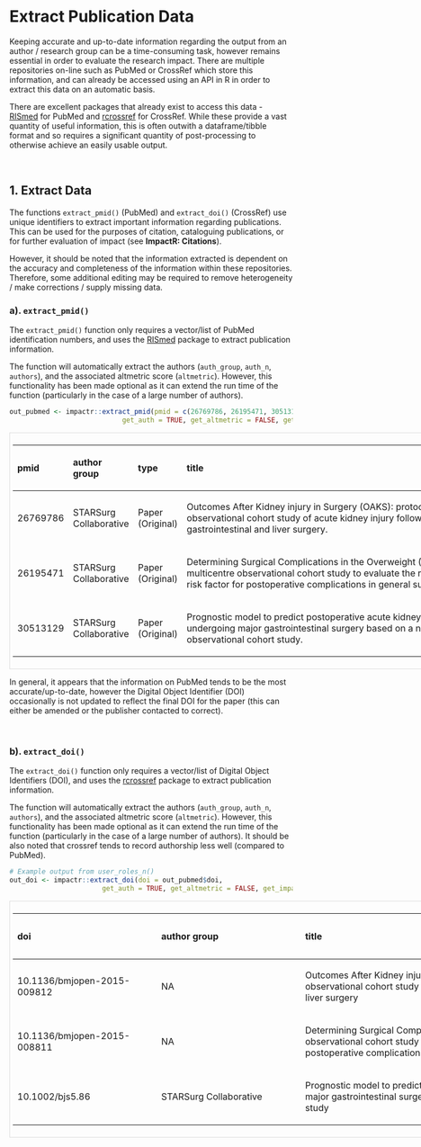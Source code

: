 # **Extract Publication Data**

Keeping accurate and up-to-date information regarding the output from an
author / research group can be a time-consuming task, however remains
essential in order to evaluate the research impact. There are multiple
repositories on-line such as PubMed or CrossRef which store this
information, and can already be accessed using an API in R in order to
extract this data on an automatic basis.

There are excellent packages that already exist to access this data -
[RISmed](https://cran.r-project.org/web/packages/RISmed/RISmed.pdf) for
PubMed and [rcrossref](https://github.com/ropensci/rcrossref) for
CrossRef. While these provide a vast quantity of useful information,
this is often outwith a dataframe/tibble format and so requires a
significant quantity of post-processing to otherwise achieve an easily
usable output.

 

## **1. Extract Data**

The functions `extract_pmid()` (PubMed) and `extract_doi()` (CrossRef)
use unique identifiers to extract important information regarding
publications. This can be used for the purposes of citation, cataloguing
publications, or for further evaluation of impact (see **ImpactR:
Citations**).

However, it should be noted that the information extracted is dependent
on the accuracy and completeness of the information within these
repositories. Therefore, some additional editing may be required to
remove heterogeneity / make corrections / supply missing data.

### **a). `extract_pmid()`**

The `extract_pmid()` function only requires a vector/list of PubMed
identification numbers, and uses the
[RISmed](https://cran.r-project.org/web/packages/RISmed/RISmed.pdf)
package to extract publication information.

The function will automatically extract the authors (`auth_group`,
`auth_n`, `authors`), and the associated altmetric score (`altmetric`).
However, this functionality has been made optional as it can extend the
run time of the function (particularly in the case of a large number of
authors).

``` r
out_pubmed <- impactr::extract_pmid(pmid = c(26769786, 26195471, 30513129),
                            get_auth = TRUE, get_altmetric = FALSE, get_impact = FALSE)
```

<div style="border: 1px solid #ddd; padding: 5px; overflow-x: scroll; width:1000px; ">

<table class="table table-striped" style="width: auto !important; margin-left: auto; margin-right: auto;">

<thead>

<tr>

<th style="text-align:left;">

pmid

</th>

<th style="text-align:left;">

author group

</th>

<th style="text-align:left;">

type

</th>

<th style="text-align:left;">

title

</th>

<th style="text-align:right;">

year

</th>

<th style="text-align:left;">

journal full

</th>

<th style="text-align:left;">

journal abbr

</th>

<th style="text-align:left;">

volume

</th>

<th style="text-align:left;">

issue

</th>

<th style="text-align:left;">

pages

</th>

<th style="text-align:left;">

doi

</th>

<th style="text-align:right;">

cite pm

</th>

<th style="text-align:left;">

nlmid

</th>

<th style="text-align:left;">

journal issn

</th>

<th style="text-align:right;">

auth n

</th>

<th style="text-align:left;">

author

</th>

</tr>

</thead>

<tbody>

<tr>

<td style="text-align:left;">

26769786

</td>

<td style="text-align:left;">

STARSurg Collaborative

</td>

<td style="text-align:left;">

Paper (Original)

</td>

<td style="text-align:left;min-width: 6in; ">

Outcomes After Kidney injury in Surgery (OAKS): protocol for a
multicentre, observational cohort study of acute kidney injury following
major gastrointestinal and liver surgery.

</td>

<td style="text-align:right;">

2016

</td>

<td style="text-align:left;">

BMJ open

</td>

<td style="text-align:left;">

BMJ Open

</td>

<td style="text-align:left;">

6

</td>

<td style="text-align:left;">

1

</td>

<td style="text-align:left;">

e009812

</td>

<td style="text-align:left;">

10.1136/bmjopen-2015-009812

</td>

<td style="text-align:right;">

8

</td>

<td style="text-align:left;">

101552874

</td>

<td style="text-align:left;">

2044-6055

</td>

<td style="text-align:right;">

40

</td>

<td style="text-align:left;min-width: 6in; ">

Bath M, Glasbey J, Claireaux H, Drake T, Gundogan …

</td>

</tr>

<tr>

<td style="text-align:left;">

26195471

</td>

<td style="text-align:left;">

STARSurg Collaborative

</td>

<td style="text-align:left;">

Paper (Original)

</td>

<td style="text-align:left;min-width: 6in; ">

Determining Surgical Complications in the Overweight (DISCOVER): a
multicentre observational cohort study to evaluate the role of obesity
as a risk factor for postoperative complications in general surgery.

</td>

<td style="text-align:right;">

2015

</td>

<td style="text-align:left;">

BMJ open

</td>

<td style="text-align:left;">

BMJ Open

</td>

<td style="text-align:left;">

5

</td>

<td style="text-align:left;">

7

</td>

<td style="text-align:left;">

e008811

</td>

<td style="text-align:left;">

10.1136/bmjopen-2015-008811

</td>

<td style="text-align:right;">

8

</td>

<td style="text-align:left;">

101552874

</td>

<td style="text-align:left;">

2044-6055

</td>

<td style="text-align:right;">

11

</td>

<td style="text-align:left;min-width: 6in; ">

Nepogodiev D, Chapman SJ, Glasbey J, Kelly M, Khat…

</td>

</tr>

<tr>

<td style="text-align:left;">

30513129

</td>

<td style="text-align:left;">

STARSurg Collaborative

</td>

<td style="text-align:left;">

Paper (Original)

</td>

<td style="text-align:left;min-width: 6in; ">

Prognostic model to predict postoperative acute kidney injury in
patients undergoing major gastrointestinal surgery based on a national
prospective observational cohort study.

</td>

<td style="text-align:right;">

2018

</td>

<td style="text-align:left;">

BJS open

</td>

<td style="text-align:left;">

BJS Open

</td>

<td style="text-align:left;">

2

</td>

<td style="text-align:left;">

6

</td>

<td style="text-align:left;">

400-410

</td>

<td style="text-align:left;">

10.1002/bjs5.86

</td>

<td style="text-align:right;">

2

</td>

<td style="text-align:left;">

101722685

</td>

<td style="text-align:left;">

2474-9842

</td>

<td style="text-align:right;">

1784

</td>

<td style="text-align:left;min-width: 6in; ">

Nepogodiev D, Walker K, Glasbey JC, Drake TM, Bora…

</td>

</tr>

</tbody>

</table>

</div>

In general, it appears that the information on PubMed tends to be the
most accurate/up-to-date, however the Digital Object Identifier (DOI)
occasionally is not updated to reflect the final DOI for the paper (this
can either be amended or the publisher contacted to correct).

 

### **b). `extract_doi()`**

The `extract_doi()` function only requires a vector/list of Digital
Object Identifiers (DOI), and uses the
[rcrossref](https://github.com/ropensci/rcrossref) package to extract
publication information.

The function will automatically extract the authors (`auth_group`,
`auth_n`, `authors`), and the associated altmetric score (`altmetric`).
However, this functionality has been made optional as it can extend the
run time of the function (particularly in the case of a large number of
authors). It should be also noted that crossref tends to record
authorship less well (compared to PubMed).

``` r
# Example output from user_roles_n()
out_doi <- impactr::extract_doi(doi = out_pubmed$doi,
                       get_auth = TRUE, get_altmetric = FALSE, get_impact = FALSE)
```

<div style="border: 1px solid #ddd; padding: 5px; overflow-x: scroll; width:1000px; ">

<table class="table table-striped" style="width: auto !important; margin-left: auto; margin-right: auto;">

<thead>

<tr>

<th style="text-align:left;">

doi

</th>

<th style="text-align:left;">

author group

</th>

<th style="text-align:left;">

title

</th>

<th style="text-align:right;">

year

</th>

<th style="text-align:left;">

journal abbr

</th>

<th style="text-align:left;">

volume

</th>

<th style="text-align:left;">

issue

</th>

<th style="text-align:left;">

pages

</th>

<th style="text-align:right;">

cite cr

</th>

<th style="text-align:right;">

auth n

</th>

<th style="text-align:left;">

author

</th>

<th style="text-align:left;">

journal full

</th>

<th style="text-align:left;">

journal issn

</th>

</tr>

</thead>

<tbody>

<tr>

<td style="text-align:left;min-width: 2.5in; ">

10.1136/bmjopen-2015-009812

</td>

<td style="text-align:left;min-width: 2.5in; ">

NA

</td>

<td style="text-align:left;min-width: 7in; ">

Outcomes After Kidney injury in Surgery (OAKS): protocol for a
multicentre, observational cohort study of acute kidney injury following
major gastrointestinal and liver surgery

</td>

<td style="text-align:right;">

2016

</td>

<td style="text-align:left;">

BMJ Open

</td>

<td style="text-align:left;">

6

</td>

<td style="text-align:left;">

1

</td>

<td style="text-align:left;">

e009812

</td>

<td style="text-align:right;">

11

</td>

<td style="text-align:right;">

NA

</td>

<td style="text-align:left;min-width: 2.5in; ">

NA

</td>

<td style="text-align:left;">

BMJ Open

</td>

<td style="text-align:left;">

2044-6055

</td>

</tr>

<tr>

<td style="text-align:left;min-width: 2.5in; ">

10.1136/bmjopen-2015-008811

</td>

<td style="text-align:left;min-width: 2.5in; ">

NA

</td>

<td style="text-align:left;min-width: 7in; ">

Determining Surgical Complications in the Overweight (DISCOVER): a
multicentre observational cohort study to evaluate the role of obesity
as a risk factor for postoperative complications in general surgery

</td>

<td style="text-align:right;">

2015

</td>

<td style="text-align:left;">

BMJ Open

</td>

<td style="text-align:left;">

5

</td>

<td style="text-align:left;">

7

</td>

<td style="text-align:left;">

e008811

</td>

<td style="text-align:right;">

12

</td>

<td style="text-align:right;">

11

</td>

<td style="text-align:left;min-width: 2.5in; ">

Nepogodiev D, Chapman SJ, Glasbey J, Kelly M, Khat…

</td>

<td style="text-align:left;">

BMJ Open

</td>

<td style="text-align:left;">

2044-6055

</td>

</tr>

<tr>

<td style="text-align:left;min-width: 2.5in; ">

10.1002/bjs5.86

</td>

<td style="text-align:left;min-width: 2.5in; ">

STARSurg Collaborative

</td>

<td style="text-align:left;min-width: 7in; ">

Prognostic model to predict postoperative acute kidney injury in
patients undergoing major gastrointestinal surgery based on a national
prospective observational cohort study

</td>

<td style="text-align:right;">

2018

</td>

<td style="text-align:left;">

BJS Open

</td>

<td style="text-align:left;">

2

</td>

<td style="text-align:left;">

6

</td>

<td style="text-align:left;">

400-410

</td>

<td style="text-align:right;">

3

</td>

<td style="text-align:right;">

NA

</td>

<td style="text-align:left;min-width: 2.5in; ">

NA

</td>

<td style="text-align:left;">

BJS Open

</td>

<td style="text-align:left;">

2474-9842

</td>

</tr>

</tbody>

</table>

</div>
